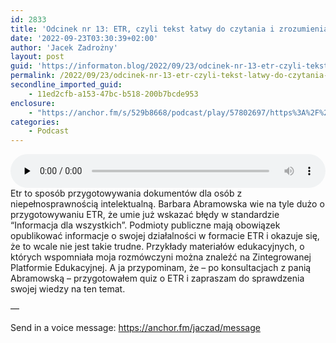 ```yaml
---
id: 2833
title: 'Odcinek nr 13: ETR, czyli tekst łatwy do czytania i zrozumienia'
date: '2022-09-23T03:30:39+02:00'
author: 'Jacek Zadrożny'
layout: post
guid: 'https://informaton.blog/2022/09/23/odcinek-nr-13-etr-czyli-tekst-latwy-do-czytania-i-zrozumienia/'
permalink: /2022/09/23/odcinek-nr-13-etr-czyli-tekst-latwy-do-czytania-i-zrozumienia/
secondline_imported_guid:
    - 11ed2cfb-a153-47bc-b518-200b7bcde953
enclosure:
    - "https://anchor.fm/s/529b8668/podcast/play/57802697/https%3A%2F%2Fd3ctxlq1ktw2nl.cloudfront.net%2Fstaging%2F2022-8-22%2F561cc77d-2f5f-d85a-f345-3208fb654f19.mp3\n118\naudio/mpeg\n"
categories:
    - Podcast
---
```


<audio class="wp-audio-shortcode" controls="controls" id="audio-2833-16" preload="none" style="width: 100%;"><source src="https://anchor.fm/s/529b8668/podcast/play/57802697/https%3A%2F%2Fd3ctxlq1ktw2nl.cloudfront.net%2Fstaging%2F2022-8-22%2F561cc77d-2f5f-d85a-f345-3208fb654f19.mp3?_=16" type="audio/mpeg"></source><https://anchor.fm/s/529b8668/podcast/play/57802697/https%3A%2F%2Fd3ctxlq1ktw2nl.cloudfront.net%2Fstaging%2F2022-8-22%2F561cc77d-2f5f-d85a-f345-3208fb654f19.mp3></audio>Etr to sposób przygotowywania dokumentów dla osób z niepełnosprawnością intelektualną. Barbara Abramowska wie na tyle dużo o przygotowywaniu ETR, że umie już wskazać błędy w standardzie “Informacja dla wszystkich”. Podmioty publiczne mają obowiązek opublikować informacje o swojej działalności w formacie ETR i okazuje się, że to wcale nie jest takie trudne. Przykłady materiałów edukacyjnych, o których wspomniała moja rozmówczyni można znaleźć na Zintegrowanej Platformie Edukacyjnej. A ja przypominam, że – po konsultacjach z panią Abramowską – przygotowałem quiz o ETR i zapraszam do sprawdzenia swojej wiedzy na ten temat.

—

Send in a voice message: https://anchor.fm/jaczad/message